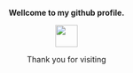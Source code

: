 <p align="center"><strong>Wellcome to my github profile.</strong></p>
<p align="center"><img width="40" src="https://github.githubassets.com/images/mona-whisper.gif"></p>
<p align="center">Thank you for visiting</p>
